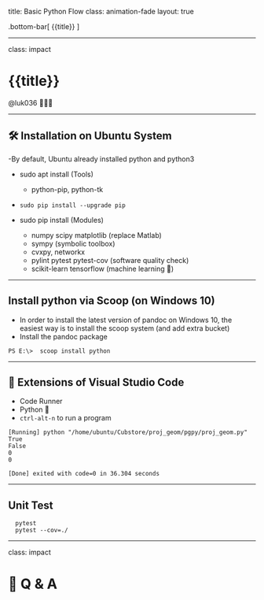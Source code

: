 title: Basic Python Flow
class: animation-fade
layout: true

<!-- This slide will serve as the base layout for all your slides -->

.bottom-bar[
{{title}}
]

---

class: impact

# {{title}}

@luk036 👨🏻‍🏫

---

## 🛠️ Installation on Ubuntu System

-By default, Ubuntu already installed python and python3

- sudo apt install (Tools)
  - python-pip, python-tk
- `sudo pip install --upgrade pip`

- sudo pip install (Modules)
  - numpy scipy matplotlib (replace Matlab)
  - sympy (symbolic toolbox)
  - cvxpy, networkx
  - pylint pytest pytest-cov (software quality check)
  - scikit-learn tensorflow (machine learning 🤖)

---

## Install python via Scoop (on Windows 10)

- In order to install the latest version of pandoc on Windows 10, the
  easiest way is to install the scoop system (and add extra bucket)
- Install the pandoc package

```{.powershell}
PS E:\>  scoop install python
```

---

## 🧩 Extensions of Visual Studio Code

- Code Runner
- Python 🐍
- `ctrl-alt-n` to run a program

```{.terminal}
[Running] python "/home/ubuntu/Cubstore/proj_geom/pgpy/proj_geom.py"
True
False
0
0

[Done] exited with code=0 in 36.304 seconds
```

---

## Unit Test

```{.shell}
  pytest
  pytest --cov=./
```

---

class: impact

# 🙋 Q & A
